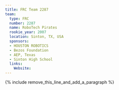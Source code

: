 ```yaml
---
title: FRC Team 2287
team:
  type: FRC
  number: 2287
  name: RoboTech Pirates
  rookie_year: 2007
  location: Sinton, TX, USA
  sponsors:
  - HOUSTON ROBOTICS
  - Bezos Foundation
  - AEP, Texas
  - Sinton High School
  links:
    Website:
---
```


{% include remove_this_line_and_add_a_paragraph %}